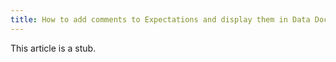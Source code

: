 ```yaml
---
title: How to add comments to Expectations and display them in Data Docs
---
```


This article is a stub.
